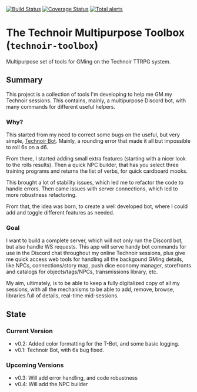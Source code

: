 [![Build Status](https://travis-ci.org/YoshiEnVerde/technoir-toolbox.svg?branch=master)](https://travis-ci.org/YoshiEnVerde/technoir-toolbox)
[![Coverage Status](https://coveralls.io/repos/github/YoshiEnVerde/technoir-toolbox/badge.svg?branch=master)](https://coveralls.io/github/YoshiEnVerde/technoir-toolbox?branch=master)
[![Total alerts](https://img.shields.io/lgtm/alerts/g/YoshiEnVerde/technoir-toolbox.svg?logo=lgtm&logoWidth=18)](https://lgtm.com/projects/g/YoshiEnVerde/technoir-toolbox/alerts/)

# The Technoir Multipurpose Toolbox (`technoir-toolbox`)
Multipurpose set of tools for GMing on the Technoir TTRPG system.

## Summary
This project is a collection of tools I'm developing to help me GM my Technoir sessions.
This contains, mainly, a multipurpose Discord bot, with many commands for different useful helpers.

### Why?
This started from my need to correct some bugs on the useful, but very simple, [Technoir Bot](https://glitch.com/~technoir-bot "Original Technoir Bot's Page"). Mainly, a rounding error that made it all but impossible to roll 6s on a d6.

From there, I started adding small extra features (starting with a nicer look to the rolls results). Then a quick NPC builder, that has you select three training programs and returns the list of verbs, for quick cardboard mooks.

This brought a lot of stability issues, which led me to refactor the code to handle errors. Then came issues with server connections, which led to more robustness refactoring.

From that, the idea was born, to create a well developed bot, where I could add and toggle different features as needed.

### Goal
I want to build a complete server, which will not only run the Discord bot, but also handle WS requests.
This app will serve handy bot commands for use in the Discord chat throughout my online Technoir sessions, plus give me quick access web tools for handling all the backgound GMing details, like NPCs, connections/story map, push dice economy manager, storefronts and catalogs for objects/tags/NPCs, transmissions library, etc.

My aim, ultimately, is to be able to keep a fully digitalized copy of all my sessions, with all the mechanisms to be able to add, remove, browse, libraries full of details, real-time mid-sessions.

## State
### Current Version
- v0.2: Added color formatting for the T-Bot, and some basic logging.
- v0.1: Technoir Bot, with 6s bug fixed.

### Upcoming Versions
- v0.3: Will add error handling, and code robustness
- v0.4: Will add the NPC builder
